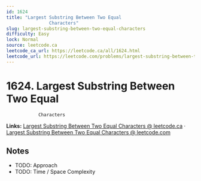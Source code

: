 ```yaml
--- 
id: 1624
title: "Largest Substring Between Two Equal
                Characters"
slug: largest-substring-between-two-equal-characters
difficulty: Easy
lock: Normal
source: leetcode.ca
leetcode_ca_url: https://leetcode.ca/all/1624.html
leetcode_url: https://leetcode.com/problems/largest-substring-between-two-equal-characters/
---
```


# 1624. Largest Substring Between Two Equal
                Characters

**Links:** [Largest Substring Between Two Equal
                Characters @ leetcode.ca](https://leetcode.ca/all/1624.html) · [Largest Substring Between Two Equal
                Characters @ leetcode.com](https://leetcode.com/problems/largest-substring-between-two-equal-characters/)

## Notes
- TODO: Approach
- TODO: Time / Space Complexity
